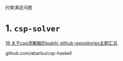 

约束满足问题



# 1. `csp-solver`



[19 关于csp求解器的public github repositories主题汇总](https://github.com/topics/csp-solver)



github.com/abarbu/csp-haskell

